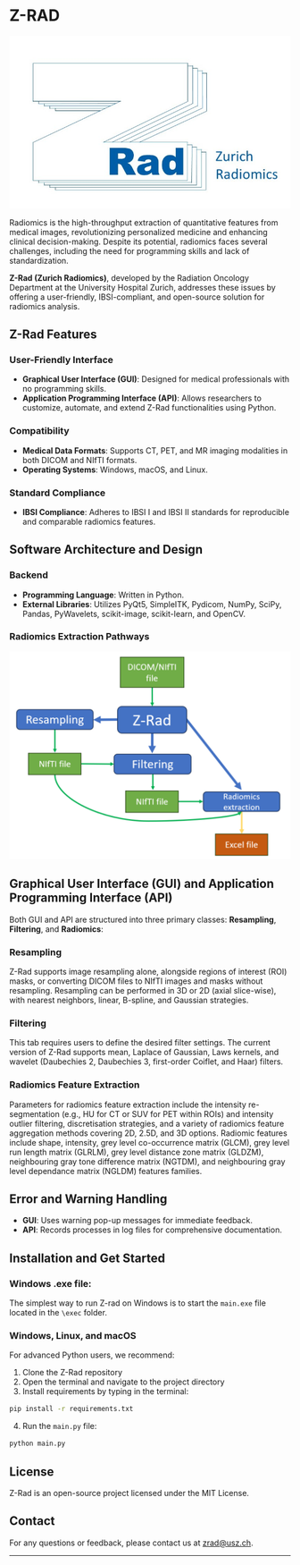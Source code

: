 # Z-RAD

![](ZRadLogo.jpg)

Radiomics is the high-throughput extraction of quantitative features from medical images, 
revolutionizing personalized medicine and enhancing clinical decision-making. 
Despite its potential, radiomics faces several challenges, including the need for programming skills 
and lack of standardization.

**Z-Rad (Zurich Radiomics)**, developed by the Radiation Oncology Department at the University Hospital Zurich, 
addresses these issues by offering a user-friendly, IBSI-compliant, and open-source solution for radiomics analysis.

## Z-Rad Features

### User-Friendly Interface
- **Graphical User Interface (GUI)**: Designed for medical professionals with no programming skills.
- **Application Programming Interface (API)**: Allows researchers to customize, automate, and extend Z-Rad functionalities using Python.

### Compatibility
- **Medical Data Formats**: Supports CT, PET, and MR imaging modalities in both DICOM and NIfTI formats.
- **Operating Systems**: Windows, macOS, and Linux.

### Standard Compliance
- **IBSI Compliance**: Adheres to IBSI I and IBSI II standards for reproducible and comparable radiomics features.


## Software Architecture and Design

### Backend
- **Programming Language**: Written in Python.
- **External Libraries**: Utilizes PyQt5, SimpleITK, Pydicom, NumPy, SciPy, Pandas, PyWavelets, scikit-image, scikit-learn, and OpenCV.

### Radiomics Extraction Pathways

![](ZRadExtractionPathways.png)

## Graphical User Interface (GUI) and Application Programming Interface (API)

Both GUI and API are structured into three primary classes: **Resampling**, **Filtering**, and **Radiomics**:

### Resampling
Z-Rad supports image resampling alone, alongside regions of interest (ROI) masks, or converting DICOM files to NIfTI 
images and masks without resampling. Resampling can be performed in 3D or 2D (axial slice-wise), with nearest 
neighbors, linear, B-spline, and Gaussian strategies.

### Filtering
This tab requires users to define the desired filter settings. 
The current version of Z-Rad supports mean, Laplace of Gaussian, Laws kernels, 
and wavelet (Daubechies 2, Daubechies 3, first-order Coiflet, and Haar) filters.

### Radiomics Feature Extraction
Parameters for radiomics feature extraction include the intensity re-segmentation 
(e.g., HU for CT or SUV for PET within ROIs) and intensity outlier filtering, 
discretisation strategies, and a variety of radiomics feature aggregation methods covering 2D, 2.5D, and 3D options. 
Radiomic features include shape, intensity, grey level co-occurrence matrix (GLCM), 
grey level run length matrix (GLRLM), grey level distance zone matrix (GLDZM), 
neighbouring gray tone difference matrix (NGTDM), 
and neighbouring gray level dependance matrix (NGLDM) features families.

## Error and Warning Handling

- **GUI**: Uses warning pop-up messages for immediate feedback.
- **API**: Records processes in log files for comprehensive documentation.

## Installation and Get Started

### Windows .exe file:

The simplest way to run Z-rad on Windows is to start the `main.exe` file located in the `\exec` folder.

### Windows, Linux, and macOS
For advanced Python users, we recommend: 

1. Clone the Z-Rad repository
2. Open the terminal and navigate to the project directory
3. Install requirements by typing in the terminal:

```sh
pip install -r requirements.txt
```

4. Run the `main.py` file:

```sh
python main.py
```

## License

Z-Rad is an open-source project licensed under the MIT License.

## Contact

For any questions or feedback, please contact us at [zrad@usz.ch](mailto:zrad@usz.ch).

---